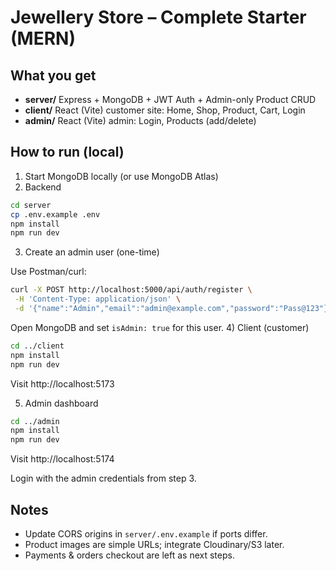 # Jewellery Store – Complete Starter (MERN)

## What you get
- **server/** Express + MongoDB + JWT Auth + Admin-only Product CRUD
- **client/** React (Vite) customer site: Home, Shop, Product, Cart, Login
- **admin/** React (Vite) admin: Login, Products (add/delete)

## How to run (local)
1) Start MongoDB locally (or use MongoDB Atlas)
2) Backend

```bash
cd server
cp .env.example .env
npm install
npm run dev
```
3) Create an admin user (one-time)

Use Postman/curl:

```bash
curl -X POST http://localhost:5000/api/auth/register \
 -H 'Content-Type: application/json' \
 -d '{"name":"Admin","email":"admin@example.com","password":"Pass@123"}'
```

Open MongoDB and set `isAdmin: true` for this user.
4) Client (customer)

```bash
cd ../client
npm install
npm run dev
```
Visit http://localhost:5173

5) Admin dashboard

```bash
cd ../admin
npm install
npm run dev
```
Visit http://localhost:5174

Login with the admin credentials from step 3.


## Notes
- Update CORS origins in `server/.env.example` if ports differ.
- Product images are simple URLs; integrate Cloudinary/S3 later.
- Payments & orders checkout are left as next steps.
